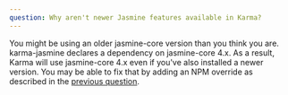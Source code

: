 ```yaml
---
question: Why aren't newer Jasmine features available in Karma?
---
```


You might be using an older jasmine-core version than you think you are. 
karma-jasmine declares a dependency on jasmine-core 4.x. As a result, Karma will 
use jasmine-core 4.x even if you've also installed a newer version. You may be 
able to fix that by adding an NPM override as described in the [previous 
question](#001-karma).